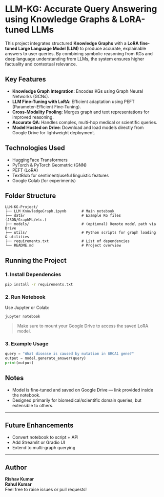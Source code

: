#  LLM-KG: Accurate Query Answering using Knowledge Graphs & LoRA-tuned LLMs

This project integrates structured **Knowledge Graphs** with a **LoRA fine-tuned Large Language Model (LLM)** to produce accurate, explainable answers to user queries. By combining symbolic reasoning from KGs and deep language understanding from LLMs, the system ensures higher factuality and contextual relevance.

##  Key Features
-  **Knowledge Graph Integration**: Encodes KGs using Graph Neural Networks (GCNs).
-  **LLM Fine-Tuning with LoRA**: Efficient adaptation using PEFT (Parameter-Efficient Fine-Tuning).
-  **Cross-Modality Pooling**: Merges graph and text representations for improved reasoning.
-  **Accurate QA**: Handles complex, multi-hop medical or scientific queries.
-  **Model Hosted on Drive**: Download and load models directly from Google Drive for lightweight deployment.

##  Technologies Used
-  HuggingFace Transformers
-  PyTorch & PyTorch Geometric (GNN)
-  PEFT (LoRA)
-  TextBlob for sentiment/useful linguistic features
-  Google Colab (for experiments)

##  Folder Structure

```
LLM-KG-Project/
├── LLM_KnowledgeGraph.ipynb       # Main notebook
├── data/                          # Example KG files (JSON/GraphML/etc.)
├── models/                        # (optional) Remote model path via Drive
├── utils/                         # Python scripts for graph loading & utilities
├── requirements.txt               # List of dependencies
└── README.md                      # Project overview
```

##  Running the Project

### 1. Install Dependencies

```bash
pip install -r requirements.txt
```

### 2. Run Notebook

Use Jupyter or Colab:

```bash
jupyter notebook
```

>  Make sure to mount your Google Drive to access the saved LoRA model.

### 3. Example Usage

```python
query = "What disease is caused by mutation in BRCA1 gene?"
output = model.generate_answer(query)
print(output)
```

##  Notes
- Model is fine-tuned and saved on Google Drive — link provided inside the notebook.
- Designed primarily for biomedical/scientific domain queries, but extensible to others.

---

##  Future Enhancements
- Convert notebook to script + API
- Add Streamlit or Gradio UI
- Extend to multi-graph querying

---

##  Author
**Rishav Kumar**  
**Rahul Kumar**  
Feel free to raise issues or pull requests!
